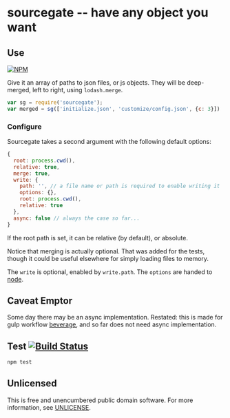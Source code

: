 # sourcegate -- have any object you want

## Use

[![NPM](https://nodei.co/npm/sourcegate.png?mini=true)](https://www.npmjs.org/package/sourcegate)

Give it an array of paths to json files, or js objects.
They will be deep-merged, left to right, using `lodash.merge`.

```javascript
var sg = require('sourcegate');
var merged = sg(['initialize.json', 'customize/config.json', {c: 3}])
```

### Configure

Sourcegate takes a second argument with the following default options:

```javascript
{
  root: process.cwd(),
  relative: true,
  merge: true,
  write: {
    path: '', // a file name or path is required to enable writing it
    options: {},
    root: process.cwd(),
    relative: true
  },
  async: false // always the case so far...
}
```

If the root path is set, it can be relative (by default), or absolute.

Notice that merging is actually optional. That was added for the tests,
though it could be useful elsewhere for simply loading files to memory.

The `write` is optional, enabled by `write.path`.  The `options` are handed to [node](https://nodejs.org/api/fs.html#fs_fs_writefile_filename_data_options_callback).

## Caveat Emptor

Some day there may be an async implementation.  Restated:
this is made for gulp workflow [beverage](https://github.com/orlin/beverage),
and so far does not need async implementation.

## Test [![Build Status](https://img.shields.io/travis/orlin/sourcegate.svg?style=flat)](https://travis-ci.org/orlin/sourcegate)

```sh
npm test
```

## Unlicensed

This is free and unencumbered public domain software.
For more information, see [UNLICENSE](http://unlicense.org).
